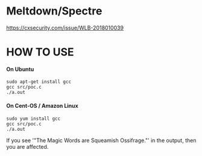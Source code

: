 # Meltdown/Spectre

https://cxsecurity.com/issue/WLB-2018010039

# HOW TO USE

#### On Ubuntu
```
sudo apt-get install gcc
gcc src/poc.c
./a.out
```

#### On Cent-OS / Amazon Linux
```
sudo yum install gcc
gcc src/poc.c
./a.out
```

If you see '"The Magic Words are Squeamish Ossifrage."' in the output, then you are affected.



